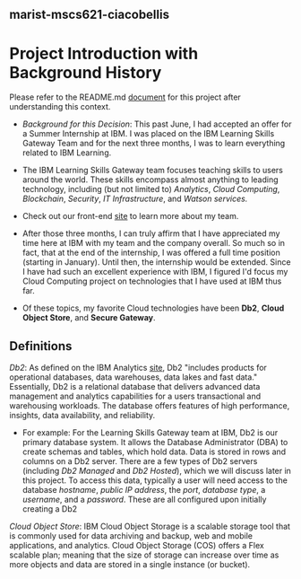 ## marist-mscs621-ciacobellis
# Project Introduction with Background History

Please refer to the README.md [document](https://github.com/incredablechris/marist-mscs621-ciacobellis/blob/master/README.md) for this project after understanding this context.

* _Background for this Decision_: This past June, I had accepted an offer for a Summer Internship at IBM. I was placed on the IBM Learning Skills Gateway Team and for the next three months, I was to learn everything related to IBM Learning.

- The IBM Learning Skills Gateway team focuses teaching skills to users around the world. These skills encompass almost anything to leading technology, including (but not limited to) *Analytics*, *Cloud Computing*, *Blockchain*, *Security*, *IT Infrastructure*, and *Watson services.*

- Check out our front-end [site](https://www-03.ibm.com/services/learning/itesp.wss/zz-en?pageType=page&c=a0011023) to learn more about my team.

* After those three months, I can truly affirm that I have appreciated my time here at IBM with my team and the company overall. So much so in fact, that at the end of the internship, I was offered a full time position (starting in January). Until then, the internship would be extended. Since I have had such an excellent experience with IBM, I figured I'd focus my Cloud Computing project on technologies that I have used at IBM thus far.

* Of these topics, my favorite Cloud technologies have been **Db2**, **Cloud Object Store**, and **Secure Gateway**.


## Definitions

_Db2_: As defined on the IBM Analytics [site](https://www.ibm.com/analytics/us/en/db2/), Db2 "includes products for operational databases, data warehouses, data lakes and fast data." Essentially, Db2 is a relational database that delivers advanced data management and analytics capabilities for a users transactional and warehousing workloads. The database offers features of high performance, insights, data availability, and reliability. 

- For example: For the Learning Skills Gateway team at IBM, Db2 is our primary database system. It allows the Database Administrator (DBA) to create schemas and tables, which hold data. Data is stored in rows and columns on a Db2 server. There are a few types of Db2 servers (including *Db2 Managed* and *Db2 Hosted*), which we will discuss later in this project. To access this data, typically a user will need access to the database _hostname_, _public IP address_, the _port_, _database type_, a _username_, and a _password_. These are all configured upon initially creating a Db2 

_Cloud Object Store_: IBM Cloud Object Storage is a scalable storage tool that is commonly used for data archiving and backup, web and mobile applications, and analytics. Cloud Object Storage (COS) offers a Flex scalable plan; meaning that the size of storage can increase over time as more objects and data are stored in a single instance (or bucket).
